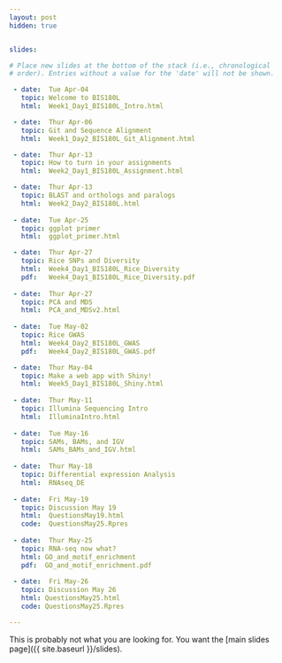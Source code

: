 ```yaml
---
layout: post
hidden: true


slides:

# Place new slides at the bottom of the stack (i.e., chronological
# order). Entries without a value for the 'date' will not be shown.

 - date:  Tue Apr-04
   topic: Welcome to BIS180L
   html:  Week1_Day1_BIS180L_Intro.html

 - date:  Thur Apr-06
   topic: Git and Sequence Alignment
   html:  Week1_Day2_BIS180L_Git_Alignment.html

 - date:  Thur Apr-13
   topic: How to turn in your assignments
   html:  Week2_Day1_BIS180L_Assignment.html

 - date:  Thur Apr-13
   topic: BLAST and orthologs and paralogs
   html:  Week2_Day2_BIS180L.html
   
 - date:  Tue Apr-25
   topic: ggplot primer
   html:  ggplot_primer.html

 - date:  Thur Apr-27
   topic: Rice SNPs and Diversity
   html:  Week4_Day1_BIS180L_Rice_Diversity
   pdf:   Week4_Day1_BIS180L_Rice_Diversity.pdf
   
 - date:  Thur Apr-27
   topic: PCA and MDS
   html:  PCA_and_MDSv2.html
   
 - date:  Tue May-02
   topic: Rice GWAS
   html:  Week4_Day2_BIS180L_GWAS
   pdf:   Week4_Day2_BIS180L_GWAS.pdf

 - date:  Thur May-04
   topic: Make a web app with Shiny!
   html:  Week5_Day1_BIS180L_Shiny.html
   
 - date:  Thur May-11
   topic: Illumina Sequencing Intro
   html:  IlluminaIntro.html
   
 - date:  Tue May-16
   topic: SAMs, BAMs, and IGV
   html:  SAMs_BAMs_and_IGV.html
   
 - date:  Thur May-18
   topic: Differential expression Analysis
   html:  RNAseq_DE
   
 - date:  Fri May-19
   topic: Discussion May 19
   html:  QuestionsMay19.html
   code:  QuestionsMay25.Rpres
   
 - date:  Thur May-25
   topic: RNA-seq now what?
   html: GO_and_motif_enrichment
   pdf:  GO_and_motif_enrichment.pdf
   
 - date:  Fri May-26
   topic: Discussion May 26
   html: QuestionsMay25.html
   code: QuestionsMay25.Rpres

---
```


This is probably not what you are looking for. You want the [main slides page]({{ site.baseurl }}/slides).
